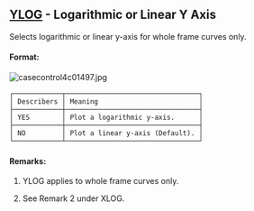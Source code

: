 ## [YLOG](https://nexus.hexagon.com/documentationcenter/bundle/MSC_Nastran_2022.4/page/Nastran_Combined_Book/qrg/casecontrol4c/TOC.YLOG.xhtml) - Logarithmic or Linear Y Axis

Selects logarithmic or linear y-axis for whole frame curves only.

#### Format:

![casecontrol4c01497.jpg](https://help-be.hexagonmi.com/bundle/MSC_Nastran_2022.4/page/Nastran_Combined_Book/qrg/casecontrol4c/../../../assets/casecontrol4c01497.jpg?_LANG=enus)  

```text
┌────────────┬─────────────────────────────────┐
│ Describers │ Meaning                         │
├────────────┼─────────────────────────────────┤
│ YES        │ Plot a logarithmic y-axis.      │
├────────────┼─────────────────────────────────┤
│ NO         │ Plot a linear y-axis (Default). │
└────────────┴─────────────────────────────────┘
```
#### Remarks:

1. YLOG applies to whole frame curves only.

2. See Remark 2 under XLOG.

